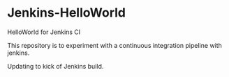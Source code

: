 # Jenkins-HelloWorld
HelloWorld for Jenkins CI

This repository is to experiment with a continuous integration pipeline with jenkins.

Updating to kick of Jenkins build.
